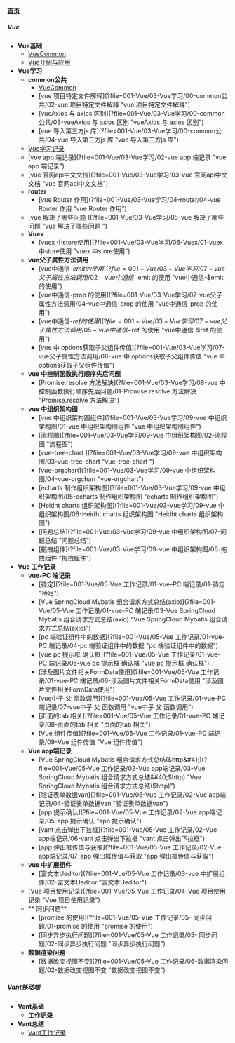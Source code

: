 
#### [首页](?file=home-首页)

##### Vue
- **Vue基础**
    - [VueCommon](?file=001-Vue/01-Vue基础/00-VueCommon "VueCommon")
    - [Vue介绍与应用](?file=001-Vue/01-Vue基础/01-Vue介绍与应用 "Vue介绍与应用")
- **Vue学习**
    - **common公共**
        - [VueCommon](?file=001-Vue/03-Vue学习/00-common公共/00-VueCommon "VueCommon")
        - [vue 项目特定文件解释](?file=001-Vue/03-Vue学习/00-common公共/02-vue 项目特定文件解释 "vue 项目特定文件解释")
        - [vueAxios 与 axios 区别](?file=001-Vue/03-Vue学习/00-common公共/03-vueAxios 与 axios 区别 "vueAxios 与 axios 区别")
        - [vue 导入第三方js 库](?file=001-Vue/03-Vue学习/00-common公共/04-vue 导入第三方js 库 "vue 导入第三方js 库")
    - [Vue学习记录](?file=001-Vue/03-Vue学习/01-Vue学习记录 "Vue学习记录")
    - [vue app 端记录](?file=001-Vue/03-Vue学习/02-vue app 端记录 "vue app 端记录")
    - [vue 官网api中文文档](?file=001-Vue/03-Vue学习/03-vue 官网api中文文档 "vue 官网api中文文档")
    - **router**
        - [vue Router 作用](?file=001-Vue/03-Vue学习/04-router/04-vue Router 作用 "vue Router 作用")
    - [vue 解决了哪些问题 ](?file=001-Vue/03-Vue学习/05-vue 解决了哪些问题  "vue 解决了哪些问题 ")
    - **Vuex**
        - [vuex 中store使用](?file=001-Vue/03-Vue学习/06-Vuex/01-vuex 中store使用 "vuex 中store使用")
    - **vue父子属性方法调用**
        - [vue中通信-$emit 的使用](?file=001-Vue/03-Vue学习/07-vue父子属性方法调用/02-vue中通信-$emit 的使用 "vue中通信-$emit 的使用")
        - [vue中通信-prop 的使用](?file=001-Vue/03-Vue学习/07-vue父子属性方法调用/04-vue中通信-prop 的使用 "vue中通信-prop 的使用")
        - [vue中通信-$ref 的使用](?file=001-Vue/03-Vue学习/07-vue父子属性方法调用/05-vue中通信-$ref 的使用 "vue中通信-$ref 的使用")
        - [vue 中 options获取子父组件传值](?file=001-Vue/03-Vue学习/07-vue父子属性方法调用/06-vue 中 options获取子父组件传值 "vue 中 options获取子父组件传值")
    - **vue 中控制函数执行顺序先后问题**
        - [Promise.resolve 方法解决](?file=001-Vue/03-Vue学习/08-vue 中控制函数执行顺序先后问题/01-Promise.resolve 方法解决 "Promise.resolve 方法解决")
    - **vue 中组织架构图**
        - [vue 中组织架构图组件](?file=001-Vue/03-Vue学习/09-vue 中组织架构图/01-vue 中组织架构图组件 "vue 中组织架构图组件")
        - [流程图](?file=001-Vue/03-Vue学习/09-vue 中组织架构图/02-流程图 "流程图")
        - [vue-tree-chart ](?file=001-Vue/03-Vue学习/09-vue 中组织架构图/03-vue-tree-chart  "vue-tree-chart ")
        - [vue-orgchart](?file=001-Vue/03-Vue学习/09-vue 中组织架构图/04-vue-orgchart "vue-orgchart")
        - [echarts 制作组织架构图](?file=001-Vue/03-Vue学习/09-vue 中组织架构图/05-echarts 制作组织架构图 "echarts 制作组织架构图")
        - [Heidht charts 组织架构图](?file=001-Vue/03-Vue学习/09-vue 中组织架构图/06-Heidht charts 组织架构图 "Heidht charts 组织架构图")
        - [问题总结](?file=001-Vue/03-Vue学习/09-vue 中组织架构图/07-问题总结 "问题总结")
        - [拖拽组件](?file=001-Vue/03-Vue学习/09-vue 中组织架构图/08-拖拽组件 "拖拽组件")
- **Vue 工作记录**
    - **vue-PC 端记录**
        - [待定](?file=001-Vue/05-Vue 工作记录/01-vue-PC 端记录/01-待定 "待定")
        - [Vue SpringCloud Mybatis 组合请求方式总结&#40;axio&#41;](?file=001-Vue/05-Vue 工作记录/01-vue-PC 端记录/03-Vue SpringCloud Mybatis 组合请求方式总结&#40;axio&#41; "Vue SpringCloud Mybatis 组合请求方式总结&#40;axio&#41;")
        - [pc 端验证组件中的数据](?file=001-Vue/05-Vue 工作记录/01-vue-PC 端记录/04-pc 端验证组件中的数据 "pc 端验证组件中的数据")
        - [vue pc 提示框 确认框](?file=001-Vue/05-Vue 工作记录/01-vue-PC 端记录/05-vue pc 提示框 确认框 "vue pc 提示框 确认框")
        - [涉及图片文件相关FormData使用](?file=001-Vue/05-Vue 工作记录/01-vue-PC 端记录/06-涉及图片文件相关FormData使用 "涉及图片文件相关FormData使用")
        - [vue中子 父 函数调用](?file=001-Vue/05-Vue 工作记录/01-vue-PC 端记录/07-vue中子 父 函数调用 "vue中子 父 函数调用")
        - [页面的tab 相关](?file=001-Vue/05-Vue 工作记录/01-vue-PC 端记录/08-页面的tab 相关 "页面的tab 相关")
        - [Vue 组件传值](?file=001-Vue/05-Vue 工作记录/01-vue-PC 端记录/09-Vue 组件传值 "Vue 组件传值")
    - **Vue app端记录**
        - [Vue SpringCloud Mybatis 组合请求方式总结&#40;$http&#41;](?file=001-Vue/05-Vue 工作记录/02-Vue app端记录/03-Vue SpringCloud Mybatis 组合请求方式总结&#40;$http&#41; "Vue SpringCloud Mybatis 组合请求方式总结&#40;$http&#41;")
        - [验证表单数据van](?file=001-Vue/05-Vue 工作记录/02-Vue app端记录/04-验证表单数据van "验证表单数据van")
        - [app 提示确认](?file=001-Vue/05-Vue 工作记录/02-Vue app端记录/05-app 提示确认 "app 提示确认")
        - [vant 点击弹出下拉框](?file=001-Vue/05-Vue 工作记录/02-Vue app端记录/06-vant 点击弹出下拉框 "vant 点击弹出下拉框")
        - [app 弹出框传值与获取](?file=001-Vue/05-Vue 工作记录/02-Vue app端记录/07-app 弹出框传值与获取 "app 弹出框传值与获取")
    - **vue 中扩展组件**
        - [富文本Ueditor](?file=001-Vue/05-Vue 工作记录/03-vue 中扩展组件/02-富文本Ueditor "富文本Ueditor")
    - [Vue 项目使用记录](?file=001-Vue/05-Vue 工作记录/04-Vue 项目使用记录 "Vue 项目使用记录")
    - ** 同步问题**
        - [promise 的使用](?file=001-Vue/05-Vue 工作记录/05- 同步问题/01-promise 的使用 "promise 的使用")
        - [同步异步执行问题](?file=001-Vue/05-Vue 工作记录/05- 同步问题/02-同步异步执行问题 "同步异步执行问题")
    - **数据渲染问题**
        - [数据改变视图不变](?file=001-Vue/05-Vue 工作记录/06-数据渲染问题/02-数据改变视图不变 "数据改变视图不变")

##### Vant移动端
- **Vant基础**
    - **工作记录**
- **Vant总结**
    - [Vant工作记录](?file=002-Vant移动端/02-Vant总结/01-Vant工作记录 "Vant工作记录")
